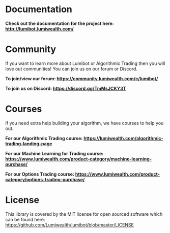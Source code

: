 # Documentation

**Check out the documentation for the project here: http://lumibot.lumiwealth.com/**

# Community

If you want to learn more about Lumibot or Algorithmic Trading then you will love out communities! You can join us on our forum or Discord.

**To join/view our forum: https://community.lumiwealth.com/c/lumibot/**

**To join us on Discord: https://discord.gg/TmMsJCKY3T**

# Courses

If you need extra help building your algorithm, we have courses to help you out.

**For our Algorithmic Trading course: https://lumiwealth.com/algorithmic-trading-landing-page**

**For our Machine Learning for Trading course: https://www.lumiwealth.com/product-category/machine-learning-purchase/**

**For our Options Trading course: https://www.lumiwealth.com/product-category/options-trading-purchase/**

# License

This library is covered by the MIT license for open sourced software which can be found here: https://github.com/Lumiwealth/lumibot/blob/master/LICENSE

